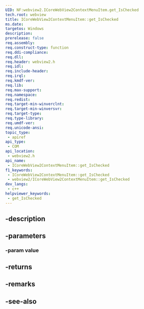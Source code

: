 ```yaml
---
UID: NF:webview2.ICoreWebView2ContextMenuItem.get_IsChecked
tech.root: webview
title: ICoreWebView2ContextMenuItem::get_IsChecked
ms.date: 
targetos: Windows
description: 
prerelease: false
req.assembly: 
req.construct-type: function
req.ddi-compliance: 
req.dll: 
req.header: webview2.h
req.idl: 
req.include-header: 
req.irql: 
req.kmdf-ver: 
req.lib: 
req.max-support: 
req.namespace: 
req.redist: 
req.target-min-winverclnt: 
req.target-min-winversvr: 
req.target-type: 
req.type-library: 
req.umdf-ver: 
req.unicode-ansi: 
topic_type:
 - apiref
api_type:
 - COM
api_location:
 - webview2.h
api_name:
 - ICoreWebView2ContextMenuItem::get_IsChecked
f1_keywords:
 - ICoreWebView2ContextMenuItem::get_IsChecked
 - webview2/ICoreWebView2ContextMenuItem::get_IsChecked
dev_langs:
 - c++
helpviewer_keywords:
 - get_IsChecked
---
```


## -description

## -parameters

### -param value

## -returns

## -remarks

## -see-also

